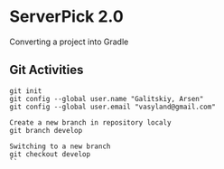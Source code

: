 # ServerPick 2.0
Converting a project into Gradle

## Git Activities
```
git init
git config --global user.name "Galitskiy, Arsen"
git config --global user.email "vasyland@gmail.com"

Create a new branch in repository localy
git branch develop

Switching to a new branch
git checkout develop
``
